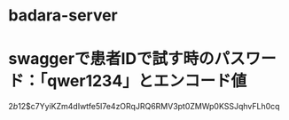 # badara-server



# swaggerで患者IDで試す時のパスワード：「qwer1234」とエンコード値
$2b$12$c7YyiKZm4dIwtfe5l7e4zORqJRQ6RMV3pt0ZMWp0KSSJqhvFLh0cq
